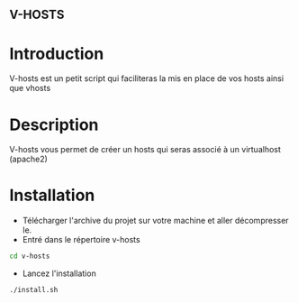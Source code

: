 ## V-HOSTS
# Introduction
V-hosts est un petit script qui faciliteras la mis en place de vos hosts ainsi que vhosts
# Description
V-hosts vous permet de créer un hosts qui seras associé à un virtualhost (apache2) 
# Installation
- Télécharger l'archive du projet sur votre machine et aller décompresser le.
- Entré dans le répertoire v-hosts
``` bash
cd v-hosts
```
- Lancez l'installation
``` bash
./install.sh
```
